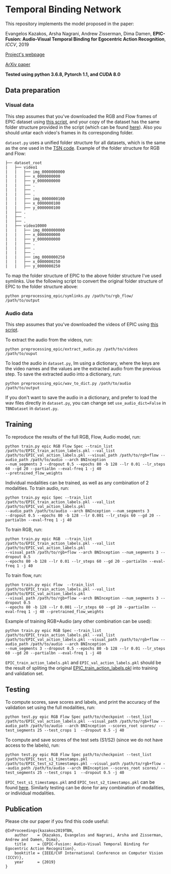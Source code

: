 # Temporal Binding Network


This repository implements the model proposed in the paper:

Evangelos Kazakos, Arsha Nagrani, Andrew Zisserman, Dima Damen, <strong>EPIC-Fusion: Audio-Visual Temporal Binding for Egocentric Action Recognition</strong>, <em>ICCV</em>, 2019

[Project's webpage](https://ekazakos.github.io/TBN/)

[ArXiv paper](https://arxiv.org/abs/1908.08498)

**Tested using python 3.6.8, Pytorch 1.1, and CUDA 8.0**

## Data preparation

### Visual data

This step assumes that you've downloaded the RGB and Flow frames of EPIC dataset using [this script](https://github.com/epic-kitchens/download-scripts/blob/master/download_frames_rgb_flow.sh), and your copy of the dataset has the same folder structure 
provided in the script (which can be found [here](https://data.bris.ac.uk/data/dataset/3h91syskeag572hl6tvuovwv4d)). Also you should untar each video's frames in its corresponding folder. 

`dataset.py` uses a unified folder structure for all datasets, which is the same as the one used in the [TSN code](https://github.com/yjxiong/tsn-pytorch). Example of the folder structure for RGB and Flow:

```
├── dataset_root
|   ├── video1
|   |   ├── img_0000000000
|   |   ├── x_0000000000
|   |   ├── y_0000000000
|   |   ├── .
|   |   ├── .
|   |   ├── .
|   |   ├── img_0000000100
|   |   ├── x_0000000100
|   |   ├── y_0000000100
|   ├── .
|   ├── .
|   ├── .
|   ├── video10000
|   |   ├── img_0000000000
|   |   ├── x_0000000000
|   |   ├── y_0000000000
|   |   ├── .
|   |   ├── .
|   |   ├── .
|   |   ├── img_0000000250
|   |   ├── x_0000000250
|   |   ├── y_0000000250
```
        
To map the folder structure of EPIC to the above folder structure I've used symlinks. Use the following script to convert
the original folder structure of EPIC to the folder structure above:

```
python preprocessing_epic/symlinks.py /path/to/rgb_flow/ /path/to/output
```

### Audio data

This step assumes that you've downloaded the videos of EPIC using [this script](https://github.com/epic-kitchens/download-scripts/blob/master/download_videos.sh).

To extract the audio from the videos, run:

```
python preprocessing_epic/extract_audio.py /path/to/videos /path/to/ouput
```

To load the audio in `dataset.py`, Im using a dictionary, where the keys are the video names and the values are the extracted audio from the previous step. To save the extracted audio into a dictionary, run:

```
python preprocessing_epic/wav_to_dict.py /path/to/audio /path/to/output
```

If you don't want to save the audio in a dictionary, and prefer to load the wav files directly in `dataset.py`, you can
change set `use_audio_dict=False` in `TBNDataset` in `dataset.py`.


## Training

To reproduce the results of the full RGB, Flow, Audio model, run:
```
python train.py epic RGB Flow Spec --train_list /path/to/EPIC_train_action_labels.pkl --val_list /path/to/EPIC_val_action_labels.pkl --visual_path /path/to/rgb+flow --audio_path /path/to/audio --arch BNInception 
--num_segments 3 --dropout 0.5 --epochs 80 -b 128 --lr 0.01 --lr_steps 60 --gd 20 --partialbn --eval-freq 1 -j 40 
--pretrained_flow_weights
```

Individual modalities can be trained, as well as any combination of 2 modalities. 
To train audio, run:
```
python train.py epic Spec --train_list /path/to/EPIC_train_action_labels.pkl --val_list /path/to/EPIC_val_action_labels.pkl 
--audio_path /path/to/audio --arch BNInception --num_segments 3 
--dropout 0.5 --epochs 80 -b 128 --lr 0.001 --lr_steps 60 --gd 20 --partialbn --eval-freq 1 -j 40 
```

To train RGB, run:
```
python train.py epic RGB  --train_list /path/to/EPIC_train_action_labels.pkl --val_list /path/to/EPIC_val_action_labels.pkl 
--visual_path /path/to/rgb+flow --arch BNInception --num_segments 3 --dropout 0.5 
--epochs 80 -b 128 --lr 0.01 --lr_steps 60 --gd 20 --partialbn --eval-freq 1 -j 40 
```

To train flow, run:
```
python train.py epic Flow  --train_list /path/to/EPIC_train_action_labels.pkl --val_list /path/to/EPIC_val_action_labels.pkl 
--visual_path /path/to/rgb+flow --arch BNInception --num_segments 3 --dropout 0.5 
--epochs 80 -b 128 --lr 0.001 --lr_steps 60 --gd 20 --partialbn --eval-freq 1 -j 40 --pretrained_flow_weights
```

Example of training RGB+Audio (any other combination can be used):
```
python train.py epic RGB Spec --train_list /path/to/EPIC_train_action_labels.pkl --val_list /path/to/EPIC_val_action_labels.pkl --visual_path /path/to/rgb+flow --audio_path /path/to/audio --arch BNInception 
--num_segments 3 --dropout 0.5 --epochs 80 -b 128 --lr 0.01 --lr_steps 60 --gd 20 --partialbn --eval-freq 1 -j 40 
```

`EPIC_train_action_labels.pkl` and `EPIC_val_action_labels.pkl` should be the result of spliting the original [EPIC_train_action_labels.pkl](https://github.com/epic-kitchens/annotations/blob/master/EPIC_train_action_labels.csv) into training and validation set. 

## Testing

To compute scores, save scores and labels, and print the accuracy of the validation set using the full modalities, run:

```
python test.py epic RGB Flow Spec path/to/checkpoint --test_list /path/to/EPIC_val_action_labels.pkl --visual_path /path/to/rgb+flow --audio_path /path/to/audio --arch BNInception --scores_root scores/ --test_segments 25 --test_crops 1  --dropout 0.5 -j 40
```

To compute and save scores of the test sets (S1/S2) (since we do not have access to the labels), run:

```
python test.py epic RGB Flow Spec path/to/checkpoint --test_list /path/to/EPIC_test_s1_timestamps.pkl /path/to/EPIC_test_s2_timestamps.pkl --visual_path /path/to/rgb+flow --audio_path /path/to/audio --arch BNInception --scores_root scores/ --test_segments 25 --test_crops 1  --dropout 0.5 -j 40
```

`EPIC_test_s1_timestamps.pkl` and `EPIC_test_s2_timestamps.pkl` can be found [here](https://github.com/epic-kitchens/annotations). Similarly testing can be done for any combination of modalities, or individual modalities.

## Publication

Please cite our paper if you find this code useful:

```
@InProceedings{kazakos2019TBN,
    author    = {Kazakos, Evangelos and Nagrani, Arsha and Zisserman, Andrew and Damen, Dima},
    title     = {EPIC-Fusion: Audio-Visual Temporal Binding for Egocentric Action Recognition},
    booktitle = {IEEE/CVF International Conference on Computer Vision (ICCV)},
    year      = {2019}
}
```
